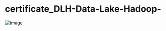 # certificate_DLH-Data-Lake-Hadoop-

![image](https://user-images.githubusercontent.com/85709710/180602714-3e49dbe0-bbbe-4b82-a1a3-d948e6a59a57.png)
